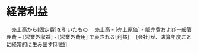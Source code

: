 # 経常利益
　売上高から[固定費]を引いたもの
　売上高 - [売上原価] - 販売費および一般管理費 + [営業外収益] - [営業外費用] で表される[利益]
　[会社]が、決算年度ごとに経常的に生み出す[利益]

